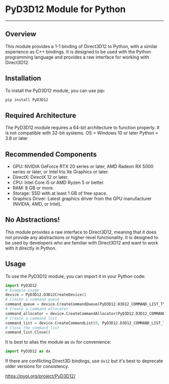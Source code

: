 # PyD3D12 Module for Python
________________________________________________________
## Overview
This module provides a 1-1 binding of Direct3D12 to Python, with a similar experience as C++ bindings. It is designed to be used with the Python programming language and provides a raw interface for working with Direct3D12.

## Installation
To install the PyD3D12 module, you can use pip:

```bash
pip install PyD3D12
```

## Required Architecture
The PyD3D12 module requires a 64-bit architecture to function properly. It is not compatible with 32-bit systems.
OS = Windows 10 or later
Python = 3.8 or later

## Recommended Components
- GPU: NVIDIA GeForce RTX 20 series or later, AMD Radeon RX 5000 series or later, or Intel Iris Xe Graphics or later.
- DirectX: DirectX 12 or later.
- CPU: Intel Core i5 or AMD Ryzen 5 or better.
- RAM: 8 GB or more.
- Storage: SSD with at least 1 GB of free space.
- Graphics Driver: Latest graphics driver from the GPU manufacturer (NVIDIA, AMD, or Intel).

## No Abstractions!
This module provides a raw interface to Direct3D12, meaning that it does not provide any abstractions or higher-level functionality. It is designed to be used by developers who are familiar with Direct3D12 and want to work with it directly in Python.
## Usage
To use the PyD3D12 module, you can import it in your Python code:

```python
import PyD3D12
# Example usage
device = PyD3D12.D3D12CreateDevice()
# Create a command queue
command_queue = device.CreateCommandQueue(PyD3D12.D3D12_COMMAND_LIST_TYPE_DIRECT)
# Create a command allocator
command_allocator = device.CreateCommandAllocator(PyD3D12.D3D12_COMMAND_LIST_TYPE_DIRECT)
# Create a command list
command_list = device.CreateCommandList(0, PyD3D12.D3D12_COMMAND_LIST_TYPE_DIRECT, command_allocator, None)
# Close the command list
command_list.Close()
```
It is best to alias the module as `dx` for convenience:

```python
import PyD3D12 as dx
```
If there are conflicting Direct3D bindings, use `dx12` but it's best to deprecate older versions for consistency.

https://pypi.org/project/PyD3D12/
